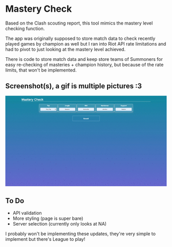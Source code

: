 # Mastery Check
Based on the Clash scouting report, this tool mimics the mastery level checking function.

The app was originally supposed to store match data to check recently played games by champion as well but I ran into Riot API rate limitations and had to pivot to just looking at the mastery level achieved.

There is code to store match data and keep store teams of Summoners for easy re-checking of masteries + champion history, but because of the rate limits, that won't be implemented.

## Screenshot(s), a gif is multiple pictures :3

![Process](/client/readme/process.gif "Process")

## To Do

* API validation
* More styling (page is super bare)
* Server selection (currently only looks at NA)

I probably won't be implementing these updates, they're very simple to implement but there's League to play!